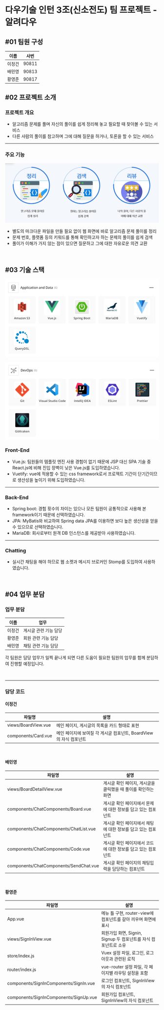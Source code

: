 # 다우기술 인턴 3조(신소전도) 팀 프로젝트 - 알려다우

## #01 팀원 구성

| 이름   | 사번  |
| ------ | ----- |
| 이정건 | 90811 |
| 배민영 | 90813 |
| 황영준 | 90817 |



## #02 프로젝트 소개

### 프로젝트 개요

- 알고리즘 문제를 풀며 자신의 풀이를 쉽게 정리해 놓고 필요할 때 찾아볼 수 있는 서비스
- 다른 사람의 풀이를 참고하며 그에 대해 질문을 하거나, 토론을 할 수 있는 서비스

<hr>

### 주요 기능

![image-20200929163239859](./imgs/image-20200929163239859.png)

- 별도의 마크다운 파일을 만들 필요 없이 웹 화면에 바로 알고리즘 문제 풀이를 정리
- 문제 번호, 플랫폼 등의 키워드를 통해 확인하고자 하는 문제의 풀이를 쉽게 검색
- 풀이가 이해가 가지 않는 점이 있으면 질문하고 그에 대한 자유로운 의견 교환

<br>

## #03 기술 스택

![image-20200929163534622](./imgs/image-20201007170319482.png)

![image-20201007170454308](./imgs/image-20201007170454308.png)

### Front-End

- Vue.js: 팀원들의 템플릿 엔진 사용 경험이 없기 때문에 JSP 대신 SPA 기술 중 React.js에 비해 진입 장벽이 낮은 Vue.js를 도입하였습니다.
- Vuetify: vue에 적용할 수 있는 css framework로서 프로젝트 기간이 단기간이므로 생산성을 높이기 위해 도입하였습니다.

<hr>

### Back-End

- Spring boot: 경험 횟수의 차이는 있으나 모든 팀원이 공통적으로 사용해 본 framework이기 때문에 선택하였습니다.
- JPA: MyBatis와 비교하여 Spring data JPA를 이용하면 보다 높은 생산성을 얻을 수 있으므로 선택하였습니다.
- MariaDB: 회사로부터 원격 DB 인스턴스를 제공받아 사용하였습니다.

<hr>

### Chatting

- 실시간 채팅을 해야 하므로 웹 소켓과 메시지 브로커인 Stomp를 도입하여 사용하였습니다.

<br>

## #04 업무 분담

### 업무 분담

| 이름   | 업무                  |
| ------ | --------------------- |
| 이정건 | 게시글 관련 기능 담당 |
| 황영준 | 회원 관련 기능 담당   |
| 배민영 | 채팅 관련 기능 담당   |

각 팀원은 담당 업무가 일찍 끝나게 되면 다른 도움이 필요한 팀원의 업무를 함께 분담하여 진행할 예정입니다.

<br>

<hr>

### 담당 코드

#### 이정건

| 파일명              | 설명                                                         |
| ------------------- | ------------------------------------------------------------ |
| views/BoardView.vue | 메인 페이지, 게시글의 목록을 카드 형태로 표현                |
| components/Card.vue | 메인 페이지에 보여질 각 게시글 컴포넌트, BoardView의 자식 컴포넌트 |

<br>

#### 배민영

| 파일명                                 | 설명                                                         |
| -------------------------------------- | ------------------------------------------------------------ |
| views/BoardDetailView.vue              | 게시글 확인 페이지, 게시글을 클릭했을 때 풀이를 확인하는 화면 |
| components/ChatComponents/Board.vue    | 게시글 확인 페이지에서 문제에 대한 정보를 담고 있는 컴포넌트 |
| components/ChatComponents/ChatList.vue | 게시글 확인 페이지에서 채팅에 대한 정보를 담고 있는 컴포넌트 |
| components/ChatComponents/Code.vue     | 게시글 확인 페이지에서 코드에 대한 정보를 담고 있는 컴포넌트 |
| components/ChatComponents/SendChat.vue | 게시글 확인 페이지의 채팅입력을 담당하는 컴포넌트            |

<br>

#### 황영준

| 파일명                                 | 설명                                                         |
| -------------------------------------- | ------------------------------------------------------------ |
| App.vue                                | 메뉴 틀 구현, router-view에 컴포넌트를 갈아 끼우며 화면에 표시 |
| views/SignInView.vue                   | 회원가입 화면, Signin, Signup 두 컴포넌트를 자식 컴포넌트로 소유 |
| store/index.js                         | Vuex 설정 파일, 로그인, 로그 아웃과 관련된 로직              |
| router/index.js                        | vue-router 설정 파일,  각 페이지별 라우팅 설정을 포함        |
| components/SignInComponents/SignIn.vue | 로그인 컴포넌트, SignInView의 자식 컴포넌트                  |
| components/SignInComponents/SignUp.vue | 회원가입 컴포넌트, SignInView의 자식 컴포넌트                |

<br>